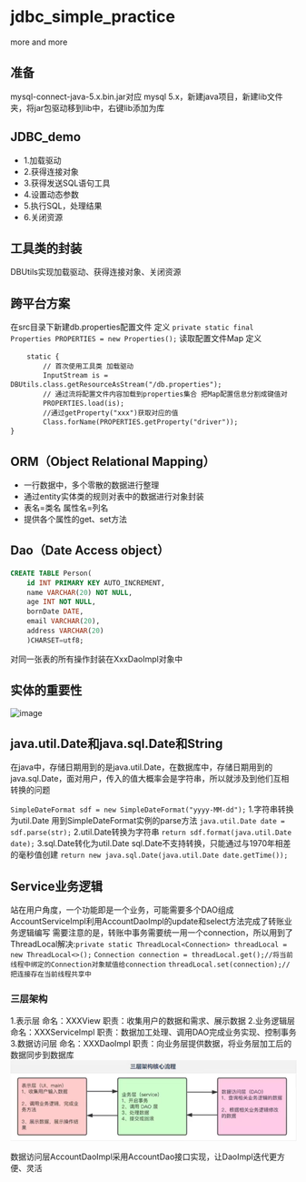 # jdbc_simple_practice
more and more

## 准备
mysql-connect-java-5.x.bin.jar对应 mysql 5.x，新建java项目，新建lib文件夹，将jar包驱动移到lib中，右键lib添加为库

## JDBC_demo
+ 1.加载驱动
+ 2.获得连接对象
+ 3.获得发送SQL语句工具
+ 4.设置动态参数
+ 5.执行SQL，处理结果
+ 6.关闭资源

## 工具类的封装
DBUtils实现加载驱动、获得连接对象、关闭资源

## 跨平台方案
在src目录下新建db.properties配置文件
定义 `private static final Properties PROPERTIES = new Properties();` 读取配置文件Map
定义 
```
    static {
        // 首次使用工具类 加载驱动 
        InputStream is = DBUtils.class.getResourceAsStream("/db.properties");
        // 通过流将配置文件内容加载到properties集合 把Map配置信息分割成键值对
        PROPERTIES.load(is);
        //通过getProperty("xxx")获取对应的值 
        Class.forName(PROPERTIES.getProperty("driver"));
}
```
## ORM（Object Relational Mapping）
* 一行数据中，多个零散的数据进行整理
* 通过entity实体类的规则对表中的数据进行对象封装
* 表名=类名 属性名=列名
* 提供各个属性的get、set方法
## Dao（Date Access object）
```sql
CREATE TABLE Person(
	id INT PRIMARY KEY AUTO_INCREMENT,
	name VARCHAR(20) NOT NULL,
	age INT NOT NULL,
	bornDate DATE,
	email VARCHAR(20),
	address VARCHAR(20)
	)CHARSET=utf8;
```
对同一张表的所有操作封装在XxxDaoImpl对象中

## 实体的重要性
![image](https://user-images.githubusercontent.com/44385387/142001918-a2a31c62-609c-47e6-8a91-3f03665f561f.png)

## java.util.Date和java.sql.Date和String
在java中，存储日期用到的是java.util.Date，在数据库中，存储日期用到的java.sql.Date，面对用户，传入的值大概率会是字符串，所以就涉及到他们互相转换的问题

`SimpleDateFormat sdf = new SimpleDateFormat("yyyy-MM-dd");`
1.字符串转换为util.Date
用到SimpleDateFormat实例的parse方法
`java.util.Date date = sdf.parse(str);`
2.util.Date转换为字符串
`return sdf.format(java.util.Date date);`
3.sql.Date转化为util.Date
sql.Date不支持转换，只能通过与1970年相差的毫秒值创建
`return new java.sql.Date(java.util.Date date.getTime());`

## Service业务逻辑
站在用户角度，一个功能即是一个业务，可能需要多个DAO组成
AccountServiceImpl利用AccountDaoImpl的update和select方法完成了转账业务逻辑编写
需要注意的是，转账中事务需要统一用一个connection，所以用到了ThreadLocal解决:`private static ThreadLocal<Connection> threadLocal = new ThreadLocal<>();`
`Connection connection = threadLocal.get();//将当前线程中绑定的Connection对象赋值给connection`
`threadLocal.set(connection);//把连接存在当前线程共享中`

### 三层架构
1.表示层
命名：XXXView
职责：收集用户的数据和需求、展示数据
2.业务逻辑层
命名：XXXServiceImpl
职责：数据加工处理、调用DAO完成业务实现、控制事务
3.数据访问层
命名：XXXDaoImpl
职责：向业务层提供数据，将业务层加工后的数据同步到数据库
![img.png](三层架构.png)

数据访问层AccountDaoImpl采用AccountDao接口实现，让DaoImpl迭代更方便、灵活
